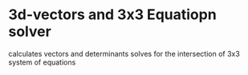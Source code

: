 # 3d-vectors and 3x3 Equatiopn solver
calculates vectors and determinants
solves for the intersection of 3x3 system of equations
